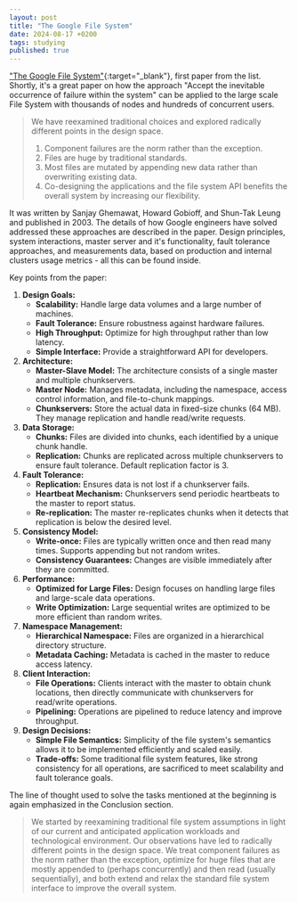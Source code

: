 ```yaml
---
layout: post
title: "The Google File System"
date: 2024-08-17 +0200
tags: studying
published: true
---
```


["The Google File System"](https://static.googleusercontent.com/media/research.google.com/ru//archive/gfs-sosp2003.pdf){:target="_blank"}, first paper from the list. Shortly, it's a great paper on how the approach "Accept the inevitable occurrence of failure within the system" can be applied to the large scale File System with thousands of nodes and hundreds of concurrent users.
>We have reexamined traditional choices and explored radically different points in the design space.
>1. Component failures are the norm rather than the exception.
>2. Files are huge by traditional standards.
>3. Most files are mutated by appending new data rather than overwriting existing data.
>4. Co-designing the applications and the file system API benefits the overall system by increasing our flexibility.

It was written by Sanjay Ghemawat, Howard Gobioff, and Shun-Tak Leung and published in 2003.
The details of how Google engineers have solved addressed these approaches are described in the paper. Design principles, system interactions, master server and it's functionality, fault tolerance approaches, and measurements data, based on production and internal clusters usage metrics - all this can be found inside.

Key points from the paper:
1. **Design Goals:**
    - **Scalability:** Handle large data volumes and a large number of machines.
    - **Fault Tolerance:** Ensure robustness against hardware failures.
    - **High Throughput:** Optimize for high throughput rather than low latency.
    - **Simple Interface:** Provide a straightforward API for developers.
2. **Architecture:**
    - **Master-Slave Model:** The architecture consists of a single master and multiple chunkservers.
    - **Master Node:** Manages metadata, including the namespace, access control information, and file-to-chunk mappings.
    - **Chunkservers:** Store the actual data in fixed-size chunks (64 MB). They manage replication and handle read/write requests.
3. **Data Storage:**
    - **Chunks:** Files are divided into chunks, each identified by a unique chunk handle.
    - **Replication:** Chunks are replicated across multiple chunkservers to ensure fault tolerance. Default replication factor is 3.
4. **Fault Tolerance:**
    - **Replication:** Ensures data is not lost if a chunkserver fails.
    - **Heartbeat Mechanism:** Chunkservers send periodic heartbeats to the master to report status.
    - **Re-replication:** The master re-replicates chunks when it detects that replication is below the desired level.
5. **Consistency Model:**
    - **Write-once:** Files are typically written once and then read many times. Supports appending but not random writes.
    - **Consistency Guarantees:** Changes are visible immediately after they are committed.
6. **Performance:**
    - **Optimized for Large Files:** Design focuses on handling large files and large-scale data operations.
    - **Write Optimization:** Large sequential writes are optimized to be more efficient than random writes.
7. **Namespace Management:**
    - **Hierarchical Namespace:** Files are organized in a hierarchical directory structure.
    - **Metadata Caching:** Metadata is cached in the master to reduce access latency.
8. **Client Interaction:**
    - **File Operations:** Clients interact with the master to obtain chunk locations, then directly communicate with chunkservers for read/write operations.
    - **Pipelining:** Operations are pipelined to reduce latency and improve throughput.
9. **Design Decisions:**
    - **Simple File Semantics:** Simplicity of the file system's semantics allows it to be implemented efficiently and scaled easily.
    - **Trade-offs:** Some traditional file system features, like strong consistency for all operations, are sacrificed to meet scalability and fault tolerance goals.

The line of thought used to solve the tasks mentioned at the beginning is again emphasized in the Conclusion section.
> We started by reexamining traditional file system assumptions in light of our current and anticipated application workloads and technological environment. Our observations have led to radically different points in the design space. We treat component failures as the norm rather than the exception, optimize for huge files that are mostly appended to (perhaps concurrently) and then read (usually sequentially), and both extend and relax the standard file system interface to improve the overall system.
